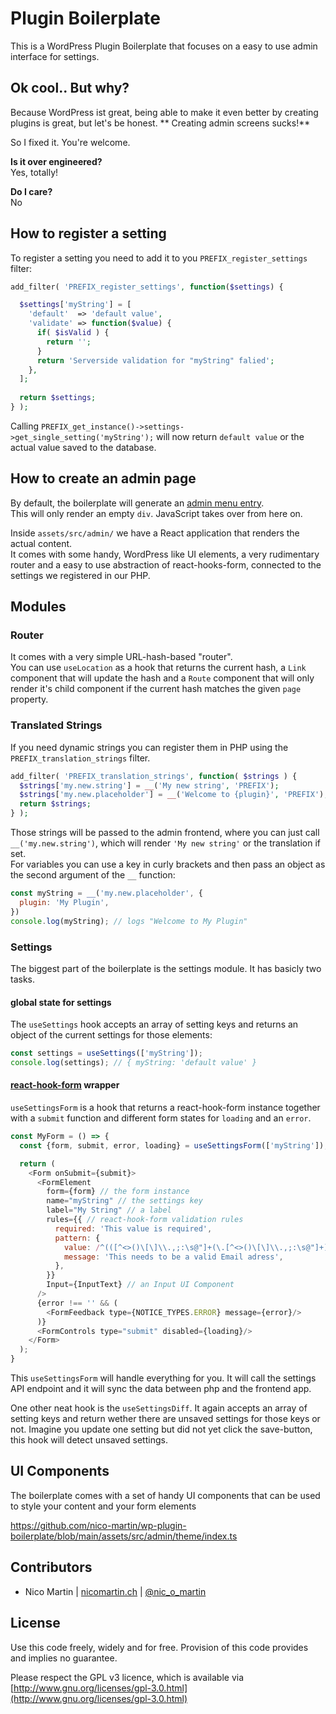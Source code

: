 # Plugin Boilerplate

This is a WordPress Plugin Boilerplate that focuses on a easy to use admin interface for settings.

## Ok cool.. But why?

Because WordPress ist great, being able to make it even better by creating plugins is great, but let's be honest. **
Creating admin screens sucks!**

So I fixed it. You're welcome.

**Is it over engineered?**  
Yes, totally!

**Do I care?**  
No

## How to register a setting

To register a setting you need to add it to you `PREFIX_register_settings` filter:

```php
add_filter( 'PREFIX_register_settings', function($settings) {

  $settings['myString'] = [
    'default'  => 'default value',
    'validate' => function($value) {
      if( $isValid ) {
        return '';
      }
      return 'Serverside validation for "myString" falied';
    },
  ];
  
  return $settings;
} );
```

Calling `PREFIX_get_instance()->settings->get_single_setting('myString');` will now return `default value` or the actual
value saved to the database.

## How to create an admin page

By default, the boilerplate will generate
an [admin menu entry](https://github.com/nico-martin/wp-plugin-boilerplate/blob/main/src/class-adminpage.php).  
This will only render an empty `div`. JavaScript takes over from here on.

Inside `assets/src/admin/` we have a React application that renders the actual content.  
It comes with some handy, WordPress like UI elements, a very rudimentary router and a easy to use abstraction of
react-hooks-form, connected to the settings we registered in our PHP.

## Modules

### Router

It comes with a very simple URL-hash-based "router".  
You can use `useLocation` as a hook that returns the current hash, a `Link` component that will update the hash and
a `Route` component that will only render it's child component if the current hash matches the given `page` property.

### Translated Strings

If you need dynamic strings you can register them in PHP using the `PREFIX_translation_strings` filter.

```php
add_filter( 'PREFIX_translation_strings', function( $strings ) {
  $strings['my.new.string'] = __('My new string', 'PREFIX');
  $strings['my.new.placeholder'] = __('Welcome to {plugin}', 'PREFIX');
  return $strings;
} );
```

Those strings will be passed to the admin frontend, where you can just call `__('my.new.string')`, which will
render `'My new string'` or the translation if set.  
For variables you can use a key in curly brackets and then pass an object as the second argument of the `__` function:

```javascript
const myString = __('my.new.placeholder', {
  plugin: 'My Plugin',
})
console.log(myString); // logs "Welcome to My Plugin"
```

### Settings

The biggest part of the boilerplate is the settings module. It has basicly two tasks.

#### global state for settings

The `useSettings` hook accepts an array of setting keys and returns an object of the current settings for those
elements:

```JavaScript
const settings = useSettings(['myString']);
console.log(settings); // { myString: 'default value' }
```

#### [react-hook-form](https://react-hook-form.com/) wrapper

`useSettingsForm` is a hook that returns a react-hook-form instance together with a `submit` function and different form
states for `loading` and an `error`.

```JavaScript
const MyForm = () => {
  const {form, submit, error, loading} = useSettingsForm(['myString']);

  return (
    <Form onSubmit={submit}>
      <FormElement
        form={form} // the form instance
        name="myString" // the settings key
        label="My String" // a label
        rules={{ // react-hook-form validation rules
          required: 'This value is required',
          pattern: {
            value: /^(([^<>()\[\]\\.,;:\s@"]+(\.[^<>()\[\]\\.,;:\s@"]+)*)|(".+"))@((\[[0-9]{1,3}\.[0-9]{1,3}\.[0-9]{1,3}\.[0-9]{1,3}\])|(([a-zA-Z\-0-9]+\.)+[a-zA-Z]{2,}))$/,
            message: 'This needs to be a valid Email adress',
          },
        }}
        Input={InputText} // an Input UI Component
      />
      {error !== '' && (
        <FormFeedback type={NOTICE_TYPES.ERROR} message={error}/>
      )}
      <FormControls type="submit" disabled={loading}/>
    </Form>
  );
}
```

This `useSettingsForm` will handle everything for you. It will call the settings API endpoint and it will sync the data
between php and the frontend app.

One other neat hook is the `useSettingsDiff`. It again accepts an array of setting keys and return wether there are
unsaved settings for those keys or not. Imagine you update one setting but did not yet click the save-button, this hook
will detect unsaved settings.

## UI Components

The boilerplate comes with a set of handy UI components that can be used to style your content and your form elements

https://github.com/nico-martin/wp-plugin-boilerplate/blob/main/assets/src/admin/theme/index.ts

## Contributors

* Nico Martin | [nicomartin.ch](https://www.nicomartin.ch) | [@nic_o_martin](https://twitter.com/nic_o_martin)

## License

Use this code freely, widely and for free. Provision of this code provides and implies no guarantee.

Please respect the GPL v3 licence, which is available
via [http://www.gnu.org/licenses/gpl-3.0.html](http://www.gnu.org/licenses/gpl-3.0.html)
